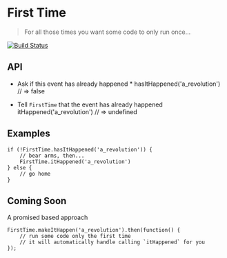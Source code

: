 # First Time

> For all those times you want some code to only run once...

[![Build Status](https://secure.travis-ci.org/petarbojinov/FirstTime.png?branch=master)](http://travis-ci.org/petarbojinov/FirstTime)

## API

* Ask if this event has already happened *
hasItHappened('a_revolution') // => false

* Tell `FirstTime` that the event has already happened
itHappened('a_revolution')    // => undefined

## Examples

```
if (!FirstTime.hasItHappened('a_revolution')) {
	// bear arms, then...
	FirstTime.itHappened('a_revolution')
} else {
	// go home
}
```

## Coming Soon

A promised based approach

```
FirstTime.makeItHappen('a_revolution').then(function() {
	// run some code only the first time
	// it will automatically handle calling `itHappened` for you
});
```
